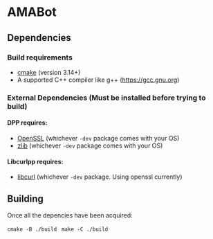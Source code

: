 # AMABot

## Dependencies

### Build requirements
* [cmake](https://cmake.org/) (version 3.14+)
* A supported C++ compiler like g++ (https://gcc.gnu.org)

### External Dependencies (Must be installed before trying to build)

#### DPP requires:

* [OpenSSL](https://openssl.org/) (whichever `-dev` package comes with your OS)
* [zlib](https://zlib.net) (whichever `-dev` package comes with your OS)

#### Libcurlpp requires:

* [libcurl](https://curl.se/) (whichever `-dev` package. Using openssl currently)

## Building

Once all the depencies have been acquired:

`cmake -B ./build`
` make -C ./build`
